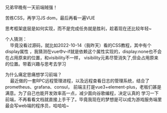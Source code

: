 兄弟早晚有一天前端贼强！  

苦练CSS，再学习JS dom，最后再看一遍VUE

思考框架底层是如何实现，而不是完成任务就是胜利，趁着现在还比较年轻~  

个人猜测：  
&#160;&#160;&#160;&#160;毕竟没看过源码，就比如2022-10-14（我昨天）看的CSS教程，其中有个display属性
，我猜测在vue中v-if就是依赖这个属性实现的，display:none也不会在占用原来的位置，和visibility不一样，
visibility元素尽管消失了,但会占用原来的位置。带着兴趣与思考去学习

为什么痛定思痛想学习前端？  
&#160;&#160;&#160;&#160;最近做的一套RPC远程管理进程，以及远程查看日志的管理系统，结合了prometheus、grafana、consul，
前端主打是vue3+element-plus，老板们甚是满意。为了自己也能开发效率高一点，减少面向谷歌编程，决定认真的
学习一下前端，不再看看文档就直接上手干了。毕竟我现在的梦想是可以成为游戏服务端里最会写web端的程序员，哈哈哈~
